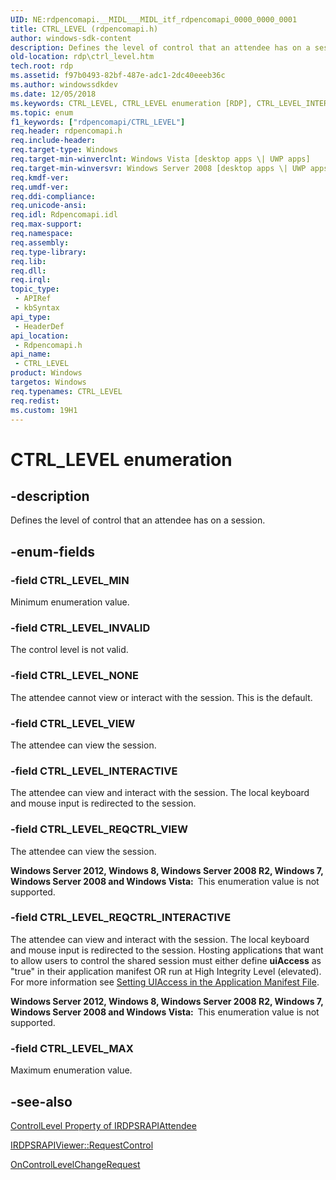 ```yaml
---
UID: NE:rdpencomapi.__MIDL___MIDL_itf_rdpencomapi_0000_0000_0001
title: CTRL_LEVEL (rdpencomapi.h)
author: windows-sdk-content
description: Defines the level of control that an attendee has on a session.
old-location: rdp\ctrl_level.htm
tech.root: rdp
ms.assetid: f97b0493-82bf-487e-adc1-2dc40eeeb36c
ms.author: windowssdkdev
ms.date: 12/05/2018
ms.keywords: CTRL_LEVEL, CTRL_LEVEL enumeration [RDP], CTRL_LEVEL_INTERACTIVE, CTRL_LEVEL_INVALID, CTRL_LEVEL_MAX, CTRL_LEVEL_MIN, CTRL_LEVEL_NONE, CTRL_LEVEL_REQCTRL_INTERACTIVE, CTRL_LEVEL_REQCTRL_VIEW, CTRL_LEVEL_VIEW, rdp.ctrl_level, rdpencomapi/CTRL_LEVEL, rdpencomapi/CTRL_LEVEL_INTERACTIVE, rdpencomapi/CTRL_LEVEL_INVALID, rdpencomapi/CTRL_LEVEL_MAX, rdpencomapi/CTRL_LEVEL_MIN, rdpencomapi/CTRL_LEVEL_NONE, rdpencomapi/CTRL_LEVEL_REQCTRL_INTERACTIVE, rdpencomapi/CTRL_LEVEL_REQCTRL_VIEW, rdpencomapi/CTRL_LEVEL_VIEW
ms.topic: enum
f1_keywords: ["rdpencomapi/CTRL_LEVEL"]
req.header: rdpencomapi.h
req.include-header: 
req.target-type: Windows
req.target-min-winverclnt: Windows Vista [desktop apps \| UWP apps]
req.target-min-winversvr: Windows Server 2008 [desktop apps \| UWP apps]
req.kmdf-ver: 
req.umdf-ver: 
req.ddi-compliance: 
req.unicode-ansi: 
req.idl: Rdpencomapi.idl
req.max-support: 
req.namespace: 
req.assembly: 
req.type-library: 
req.lib: 
req.dll: 
req.irql: 
topic_type:
 - APIRef
 - kbSyntax
api_type:
 - HeaderDef
api_location:
 - Rdpencomapi.h
api_name:
 - CTRL_LEVEL
product: Windows
targetos: Windows
req.typenames: CTRL_LEVEL
req.redist: 
ms.custom: 19H1
---
```


# CTRL_LEVEL enumeration


## -description


Defines the level of control that an attendee has on a session.


## -enum-fields




### -field CTRL_LEVEL_MIN

Minimum enumeration value.


### -field CTRL_LEVEL_INVALID

The control level is not valid.


### -field CTRL_LEVEL_NONE

The attendee cannot view or interact with the session. This is the default.


### -field CTRL_LEVEL_VIEW

The attendee can view the session.


### -field CTRL_LEVEL_INTERACTIVE

The attendee can view and interact with the session. The local keyboard and mouse input is redirected to 
      the session.


### -field CTRL_LEVEL_REQCTRL_VIEW

The attendee can view the session.

<b>Windows Server 2012, Windows 8, Windows Server 2008 R2, Windows 7, Windows Server 2008 and Windows Vista:  </b>This enumeration value is not supported.


### -field CTRL_LEVEL_REQCTRL_INTERACTIVE

The attendee can view and interact with the session. The local keyboard and mouse input is redirected to the 
       session. Hosting applications that want to allow users to control the shared session must either define 
       <b>uiAccess</b> as "true" in their application manifest OR run at High Integrity 
       Level (elevated). For more information see 
       <a href="https://docs.microsoft.com/windows/desktop/WinAuto/uiauto-securityoverview">Setting UIAccess in the Application Manifest File</a>.

<b>Windows Server 2012, Windows 8, Windows Server 2008 R2, Windows 7, Windows Server 2008 and Windows Vista:  </b>This enumeration value is not supported.


### -field CTRL_LEVEL_MAX

Maximum enumeration value.


## -see-also




<a href="https://docs.microsoft.com/windows/desktop/api/rdpencomapi/nf-rdpencomapi-irdpsrapiattendee-get_controllevel">ControlLevel Property of IRDPSRAPIAttendee</a>



<a href="https://docs.microsoft.com/windows/desktop/api/rdpencomapi/nf-rdpencomapi-irdpsrapiviewer-requestcontrol">IRDPSRAPIViewer::RequestControl</a>



<a href="https://docs.microsoft.com/previous-versions/windows/desktop/rdp/oncontrollevelchangerequest">OnControlLevelChangeRequest</a>
 

 

